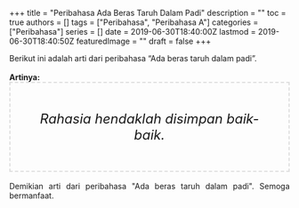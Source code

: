 +++
title = "Peribahasa Ada Beras Taruh Dalam Padi"
description = ""
toc = true
authors = []
tags = ["Peribahasa", "Peribahasa A"]
categories = ["Peribahasa"]
series = []
date = 2019-06-30T18:40:00Z
lastmod = 2019-06-30T18:40:50Z
featuredImage = ""
draft = false
+++

<div dir="ltr" style="text-align: left;" trbidi="on"><div style="text-align: justify;">Berikut ini adalah arti dari peribahasa “Ada beras taruh dalam padi”.</div><br /><div style="text-align: justify;"><b>Artinya:</b></div><div style="border: 2px dashed #ddd; font-size: 24px; height: auto; margin: 0 auto; padding: 50px; text-align: center; width: auto;"><i>Rahasia hendaklah disimpan baik-baik.</i></div><div style="text-align: justify;"><br /></div><div style="text-align: justify;">Demikian arti dari peribahasa "Ada beras taruh dalam padi". Semoga bermanfaat.</div></div>
